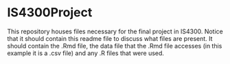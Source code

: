 # IS4300Project
This repository houses files necessary for the final project in IS4300.  Notice that it should contain this readme file to discuss what files are present.  It should contain the .Rmd file, the data file that the .Rmd file accesses (in this example it is a .csv file) and any .R files that were used.
